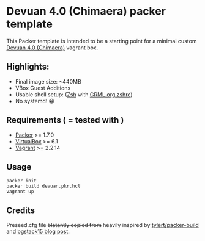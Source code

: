 # Devuan 4.0 (Chimaera) packer template

This Packer template is intended to be a starting point for a minimal custom [Devuan 4.0 (Chimaera)](https://devuan.org/) vagrant box. 

## Highlights:

* Final image size: ~440MB
* VBox Guest Additions 
* Usable shell setup: ([Zsh](http://www.zsh.org/) with [GRML.org zshrc](http://git.grml.org/f/grml-etc-core/etc/zsh/zshrc))
* No systemd! :grin:

## Requirements ( = tested with )

* [Packer](https://www.packer.io/) >= 1.7.0
* [VirtualBox](https://www.virtualbox.org/) >= 6.1
* [Vagrant](https://www.vagrantup.com/) >= 2.2.14

## Usage
```
packer init
packer build devuan.pkr.hcl
vagrant up
```

## Credits

Preseed.cfg file ~~blatantly copied from~~ heavily inspired by [tylert/packer-build](https://github.com/tylert/packer-build/blob/master/source/debian/11_bullseye/base.preseed) and [bgstack15 blog post](https://bgstack15.wordpress.com/2020/03/26/use-virt-install-to-fully-automate-the-install-for-devuan-ceres-with-preseed-march-2020-edition/).

